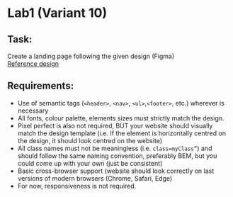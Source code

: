 # Lab1 (Variant 10)  
## Task:  
Create a landing page following the given design (Figma)  
[Reference design](https://www.figma.com/file/ZM6o4UFoZUq9Kup8NjV94p/LabWork1-V10)  
## Requirements:
 -  Use of semantic tags (`<header>`, `<nav>`, `<ul>`,`<footer>`, etc.) wherever is necessary  
 - All fonts, colour palette, elements sizes must strictly match the design.  
 - Pixel perfect is also not required, BUT your website should visually match the design template (i.e. If the element is horizontally centred on the design, it should look centred on the website)  
 - All class names must not be meaningless (i.e. `class=myClass”`) and should follow the same naming convention, preferably BEM, but you could come up with your own (just be consistent)  
 - Basic cross-browser support (website should look correctly on last versions of modern browsers (Chrome, Safari, Edge)  
 - For now, responsiveness is not required.  
